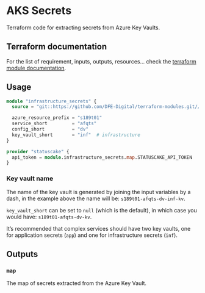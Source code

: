 # AKS Secrets

Terraform code for extracting secrets from Azure Key Vaults.

## Terraform documentation
For the list of requirement, inputs, outputs, resources... check the [terraform module documentation](tfdocs).

## Usage

```terraform
module "infrastructure_secrets" {
  source = "git::https://github.com/DFE-Digital/terraform-modules.git//aks/secrets?ref=stable"

  azure_resource_prefix = "s189t01"
  service_short         = "afqts"
  config_short          = "dv"
  key_vault_short       = "inf"  # infrastructure
}
```

```terraform
provider "statuscake" {
  api_token = module.infrastructure_secrets.map.STATUSCAKE_API_TOKEN
}
```

### Key vault name

The name of the key vault is generated by joining the input variables by a dash, in the example above the name will be: `s189t01-afqts-dv-inf-kv`.

`key_vault_short` can be set to `null` (which is the default), in which case you would have: `s189t01-afqts-dv-kv`.

It’s recommended that complex services should have two key vaults, one for application secrets (`app`) and one for infrastructure secrets (`inf`).

## Outputs

### `map`

The map of secrets extracted from the Azure Key Vault.
